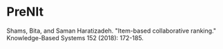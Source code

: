 # PreNIt
Shams, Bita, and Saman Haratizadeh. "Item-based collaborative ranking." Knowledge-Based Systems 152 (2018): 172-185.
